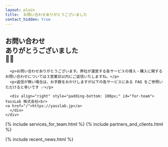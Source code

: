 ```yaml
---
layout: plain
title:  お問い合わせありがとうございました
contact_hidden: true
---
```


<div id="main_content_wrap" class="outer container">
  <section id="main_content" class="inner row justify-content-md-center pt-5">
    <div class="col-12 col-md-9 entry_content text-center">
      <h1>お問い合わせ<br class="ignore-sp">ありがとうございました<br class="ignore-sp">📩💖</h1>

      <p>お問い合わせありがとうございます。弊社が運営する各サービスの導入・購入に関するお問い合わせについては３営業日以内にご返信いたしますね。</p>
      <p>返信が無い場合は、お手数をおかけしますが以下の各サービスにある FAQ をご参照いただけると幸いです ✅</p>

      <div align="right" style="padding-bottom: 100px;" id="for-team">
	YassLab 株式会社<br>
	<a href="/">https://yasslab.jp</a>
      </div>
    </div>
  </section>
</div>

{% include services_for_team.html    %}
{% include partners_and_clients.html %}
<div id="main_content_wrap" class="outer container" style="margin-bottom: 150px">
  <section id="main_content" class="inner row justify-content-md-center pt-5">
    <div class="col-12 col-md-9 entry_content text-center">
      {% include recent_news.html %}
    </div>
  </section>
</div>


